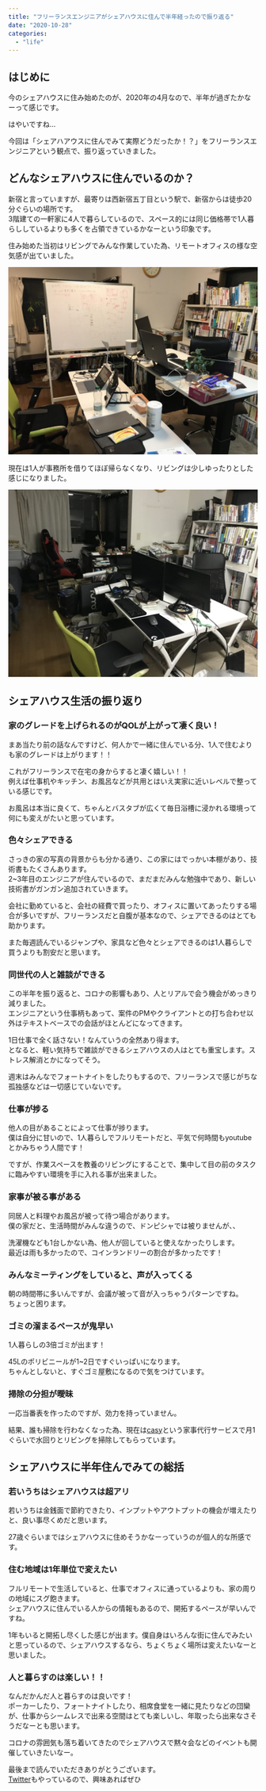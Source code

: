 ```yaml
---
title: "フリーランスエンジニアがシェアハウスに住んで半年経ったので振り返る"
date: "2020-10-28"
categories: 
  - "life"
---
```


## はじめに

今のシェアハウスに住み始めたのが、2020年の4月なので、半年が過ぎたかなーって感じです。

はやいですね…

今回は「シェアハアウスに住んでみて実際どうだったか！？」をフリーランスエンジニアという観点で、振り返っていきました。

## どんなシェアハウスに住んでいるのか？

新宿と言っていますが、最寄りは西新宿五丁目という駅で、新宿からは徒歩20分ぐらいの場所です。  
3階建ての一軒家に4人で暮らしているので、スペース的には同じ価格帯で1人暮らししているよりも多くを占領できているかなーという印象です。

住み始めた当初はリビングでみんな作業していた為、リモートオフィスの様な空気感が出ていました。

![](images/IMG_6139-1024x768.jpg)

現在は1人が事務所を借りてほぼ帰らなくなり、リビングは少しゆったりとした感じになりました。

![](images/IMG_6400-1024x768.jpg)

## シェアハウス生活の振り返り

### 家のグレードを上げられるのがQOLが上がって凄く良い！

まあ当たり前の話なんですけど、何人かで一緒に住んでいる分、1人で住むよりも家のグレードは上がります！！

これがフリーランスで在宅の身からすると凄く嬉しい！！  
例えば仕事机やキッチン、お風呂などが共用とはいえ実家に近いレベルで整っている感じです。

お風呂は本当に良くて、ちゃんとバスタブが広くて毎日浴槽に浸かれる環境って何にも変えがたいと思っています。

### 色々シェアできる

さっきの家の写真の背景からも分かる通り、この家にはでっかい本棚があり、技術書もたくさんあります。  
2~3年目のエンジニアが住んでいるので、まだまだみんな勉強中であり、新しい技術書がガンガン追加されていきます。

会社に勤めていると、会社の経費で買ったり、オフィスに置いてあったりする場合が多いですが、フリーランスだと自腹が基本なので、シェアできるのはとても助かります。

また毎週読んでいるジャンプや、家具など色々とシェアできるのは1人暮らしで買うよりも割安だと思います。

### 同世代の人と雑談ができる

この半年を振り返ると、コロナの影響もあり、人とリアルで会う機会がめっきり減りました。  
エンジニアという仕事柄もあって、案件のPMやクライアントとの打ち合わせ以外はテキストベースでの会話がほとんどになってきます。

1日仕事で全く話さない！なんていうの全然あり得ます。  
となると、軽い気持ちで雑談ができるシェアハウスの人はとても重宝します。ストレス解消とかになってそう。

週末はみんなでフォートナイトをしたりもするので、フリーランスで感じがちな孤独感などは一切感じていないです。

### 仕事が捗る

他人の目があることによって仕事が捗ります。  
僕は自分に甘いので、1人暮らしでフルリモートだと、平気で何時間もyoutubeとかみちゃう人間です！

ですが、作業スペースを教養のリビングにすることで、集中して目の前のタスクに臨みやすい環境を手に入れる事が出来ました。

### 家事が被る事がある

同居人と料理やお風呂が被って待つ場合があります。  
僕の家だと、生活時間がみんな違うので、ドンピシャでは被りませんが、、

洗濯機なども1台しかない為、他人が回していると使えなかったりします。  
最近は雨も多かったので、コインランドリーの割合が多かったです！

### みんなミーティングをしていると、声が入ってくる

朝の時間帯に多いんですが、会議が被って音が入っちゃうパターンですね。  
ちょっと困ります。

### ゴミの溜まるペースが鬼早い

1人暮らしの3倍ゴミが出ます！

45Lのポリビニールが1~2日ですぐいっぱいになります。  
ちゃんとしないと、すぐゴミ屋敷になるので気をつけています。

### 掃除の分担が曖昧

一応当番表を作ったのですが、効力を持っていません。

結果、誰も掃除を行わなくなった為、現在は[casy](https://casy.co.jp/)という家事代行サービスで月1ぐらいで水回りとリビングを掃除してもらっています。

## シェアハウスに半年住んでみての総括

### 若いうちはシェアハウスは超アリ

若いうちは金銭面で節約できたり、インプットやアウトプットの機会が増えたりと、良い事尽くめだと思います。

27歳ぐらいまではシェアハウスに住めそうかなーっていうのが個人的な所感です。

### 住む地域は1年単位で変えたい

フルリモートで生活していると、仕事でオフィスに通っているよりも、家の周りの地域にスグ飽きます。  
シェアハウスに住んでいる人からの情報もあるので、開拓するペースが早いんですね。

1年もいると開拓し尽くした感じが出ます。僕自身はいろんな街に住んでみたいと思っているので、シェアハウスするなら、ちょくちょく場所は変えたいなーと思いました。

### 人と暮らすのは楽しい！！

なんだかんだ人と暮らすのは良いです！  
ポーカーしたり、フォートナイトしたり、相席食堂を一緒に見たりなどの団欒が、仕事からシームレスで出来る空間はとても楽しいし、年取ったら出来なさそうだなーとも思います。

コロナの雰囲気も落ち着いてきたのでシェアハウスで黙々会などのイベントも開催していきたいなー。

最後まで読んでいただきありがとうございます。  
[Twitter](https://twitter.com/teriteriteriri)もやっているので、興味あればぜひ

